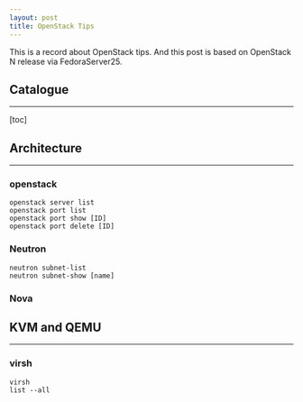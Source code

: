 ```yaml
---
layout: post
title: OpenStack Tips
---
```


This is a record about OpenStack tips.
And this post is based on OpenStack N release via FedoraServer25.



## Catalogue
---
[toc]


## Architecture
---
### openstack
```shell
openstack server list
openstack port list
openstack port show [ID]
openstack port delete [ID]
```
### Neutron
```shell
neutron subnet-list
neutron subnet-show [name]
```

### Nova



## KVM and QEMU
---
### virsh
```shell
virsh
list --all
```


